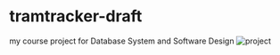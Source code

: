 # tramtracker-draft
my course project for Database System and Software Design
![project](https://user-images.githubusercontent.com/57668330/151530728-415fe340-d17f-4282-b95d-abfd8953fe88.jpg)
